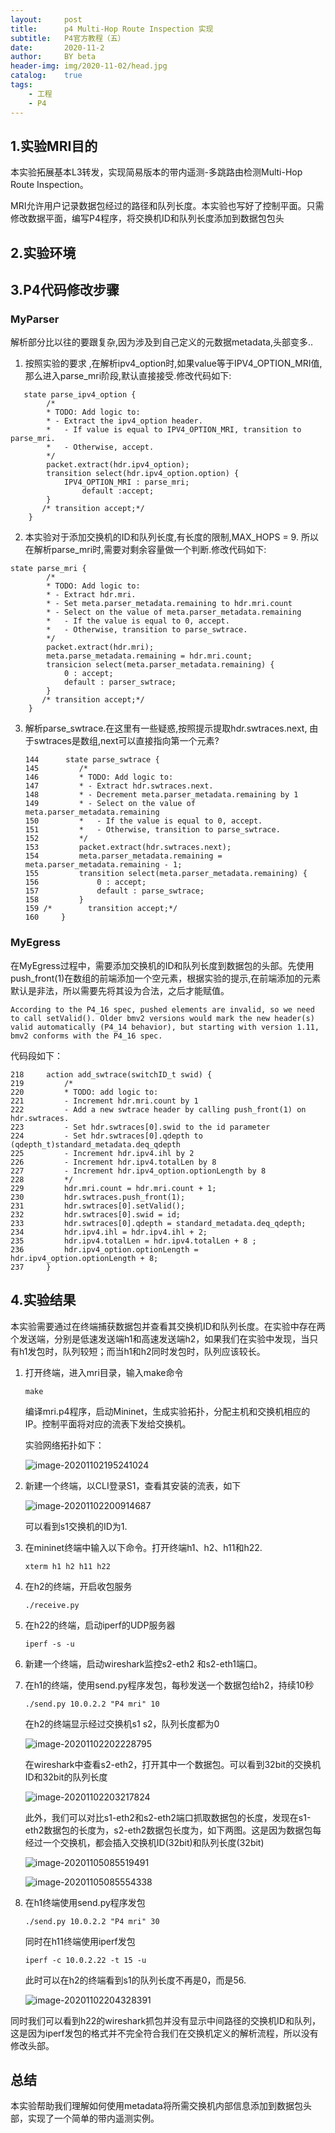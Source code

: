 ```yaml
---
layout:     post
title:      p4 Multi-Hop Route Inspection 实现
subtitle:   P4官方教程（五）
date:       2020-11-2
author:     BY beta
header-img: img/2020-11-02/head.jpg
catalog:    true
tags:
    - 工程
    - P4
---
```


## 1.实验MRI目的

本实验拓展基本L3转发，实现简易版本的带内遥测-多跳路由检测Multi-Hop Route Inspection。

MRI允许用户记录数据包经过的路径和队列长度。本实验也写好了控制平面。只需修改数据平面，编写P4程序，将交换机ID和队列长度添加到数据包包头

## 2.实验环境

## 3.P4代码修改步骤

### MyParser

解析部分比以往的要跟复杂,因为涉及到自己定义的元数据metadata,头部变多..

1. 按照实验的要求 ,在解析ipv4_option时,如果value等于IPV4_OPTION_MRI值,那么进入parse_mri阶段,默认直接接受.修改代码如下:

```
   state parse_ipv4_option {
        /*
        * TODO: Add logic to:
        * - Extract the ipv4_option header.
        *   - If value is equal to IPV4_OPTION_MRI, transition to parse_mri.
        *   - Otherwise, accept.
        */
        packet.extract(hdr.ipv4_option);
        transition select(hdr.ipv4_option.option) {
            IPV4_OPTION_MRI : parse_mri;
                default :accept;
        }
       /* transition accept;*/
    }
```

2. 本实验对于添加交换机的ID和队列长度,有长度的限制,MAX_HOPS = 9. 所以在解析parse_mri时,需要对剩余容量做一个判断.修改代码如下:

```
state parse_mri {
        /*
        * TODO: Add logic to:
        * - Extract hdr.mri.
        * - Set meta.parser_metadata.remaining to hdr.mri.count
        * - Select on the value of meta.parser_metadata.remaining
        *   - If the value is equal to 0, accept.
        *   - Otherwise, transition to parse_swtrace.
        */
        packet.extract(hdr.mri);
        meta.parse_metadata.remaining = hdr.mri.count;
        transicion select(meta.parser_metadata.remaining) {
            0 : accept;
            default : parser_swtrace;
        }
       /* transition accept;*/
    }

```

3. 解析parse_swtrace.在这里有一些疑惑,按照提示提取hdr.swtraces.next, 由于swtraces是数组,next可以直接指向第一个元素?

   ```
   144		state parse_swtrace {
   145         /*
   146         * TODO: Add logic to:
   147         * - Extract hdr.swtraces.next.
   148         * - Decrement meta.parser_metadata.remaining by 1
   149         * - Select on the value of meta.parser_metadata.remaining
   150         *   - If the value is equal to 0, accept.
   151         *   - Otherwise, transition to parse_swtrace.
   152         */
   153         packet.extract(hdr.swtraces.next);
   154         meta.parser_metadata.remaining = meta.parser_metadata.remaining - 1;
   155         transition select(meta.parser_metadata.remaining) {
   156             0 : accept;
   157             default : parse_swtrace;
   158         }
   159 /*        transition accept;*/
   160     }
   
   ```

   

   

### MyEgress

在MyEgress过程中，需要添加交换机的ID和队列长度到数据包的头部。先使用push_front(1)在数组的前端添加一个空元素，根据实验的提示,在前端添加的元素默认是非法，所以需要先将其设为合法，之后才能赋值。

```
According to the P4_16 spec, pushed elements are invalid, so we need to call setValid(). Older bmv2 versions would mark the new header(s) valid automatically (P4_14 behavior), but starting with version 1.11, bmv2 conforms with the P4_16 spec.
```

代码段如下：

```
218     action add_swtrace(switchID_t swid) {
219         /*
220         * TODO: add logic to:
221         - Increment hdr.mri.count by 1
222         - Add a new swtrace header by calling push_front(1) on hdr.swtraces.
223         - Set hdr.swtraces[0].swid to the id parameter
224         - Set hdr.swtraces[0].qdepth to (qdepth_t)standard_metadata.deq_qdepth
225         - Increment hdr.ipv4.ihl by 2
226         - Increment hdr.ipv4.totalLen by 8
227         - Increment hdr.ipv4_option.optionLength by 8
228         */
229         hdr.mri.count = hdr.mri.count + 1;
230         hdr.swtraces.push_front(1);
231         hdr.swtraces[0].setValid();
232         hdr.swtraces[0].swid = id;
233         hdr.swtraces[0].qdepth = standard_metadata.deq_qdepth;
234         hdr.ipv4.ihl = hdr.ipv4.ihl + 2;
235         hdr.ipv4.totalLen = hdr.ipv4.totalLen + 8 ;
236         hdr.ipv4_option.optionLength = hdr.ipv4_option.optionLength + 8;
237     }

```





## 4.实验结果

本实验需要通过在终端捕获数据包并查看其交换机ID和队列长度。在实验中存在两个发送端，分别是低速发送端h1和高速发送端h2，如果我们在实验中发现，当只有h1发包时，队列较短；而当h1和h2同时发包时，队列应该较长。

1. 打开终端，进入mri目录，输入make命令

   ```
   make
   ```

   编译mri.p4程序，启动Mininet，生成实验拓扑，分配主机和交换机相应的IP。控制平面将对应的流表下发给交换机。

   实验网络拓扑如下：

   ![image-20201102195241024](https://i.loli.net/2020/11/02/fw2pQ4ka1AVeNxr.png)

2. 新建一个终端，以CLI登录S1，查看其安装的流表，如下

   ![image-20201102200914687](https://i.loli.net/2020/11/02/XMxUNcVhJLyu26i.png)

   可以看到s1交换机的ID为1.

3. 在mininet终端中输入以下命令。打开终端h1、h2、h11和h22.

   ```
   xterm h1 h2 h11 h22
   ```

4. 在h2的终端，开启收包服务

   ```
   ./receive.py
   ```

5. 在h22的终端，启动iperf的UDP服务器

   ```
   iperf -s -u
   ```

6. 新建一个终端，启动wireshark监控s2-eth2 和s2-eth1端口。

7. 在h1的终端，使用send.py程序发包，每秒发送一个数据包给h2，持续10秒

   ```
   ./send.py 10.0.2.2 "P4 mri" 10
   ```

   在h2的终端显示经过交换机s1 s2，队列长度都为0

   ![image-20201102202228795](https://i.loli.net/2020/11/02/yFuKMbDfnX15cZO.png)

   在wireshark中查看s2-eth2，打开其中一个数据包。可以看到32bit的交换机ID和32bit的队列长度

   ![image-20201102203217824](https://i.loli.net/2020/11/02/WNnKzjRlIHbUaAT.png)

   此外，我们可以对比s1-eth2和s2-eth2端口抓取数据包的长度，发现在s1-eth2数据包的长度为，s2-eth2数据包长度为，如下两图。这是因为数据包每经过一个交换机，都会插入交换机ID(32bit)和队列长度(32bit)

   ![image-20201105085519491](https://i.loli.net/2020/11/05/mSJ1rv5Ds7VAgkK.png)

   ![image-20201105085554338](https://i.loli.net/2020/11/05/qshibg9moRu3cCQ.png)

8. 在h1终端使用send.py程序发包

   ```
   ./send.py 10.0.2.2 "P4 mri" 30
   ```

   同时在h11终端使用iperf发包

   ```
   iperf -c 10.0.2.22 -t 15 -u
   ```

   此时可以在h2的终端看到s1的队列长度不再是0，而是56.

   ![image-20201102204328391](https://i.loli.net/2020/11/02/m6y97Lgilr8hFjY.png)

同时我们可以看到h22的wireshark抓包并没有显示中间路径的交换机ID和队列，这是因为iperf发包的格式并不完全符合我们在交换机定义的解析流程，所以没有修改头部。

## 总结

本实验帮助我们理解如何使用metadata将所需交换机内部信息添加到数据包头部，实现了一个简单的带内遥测实例。

